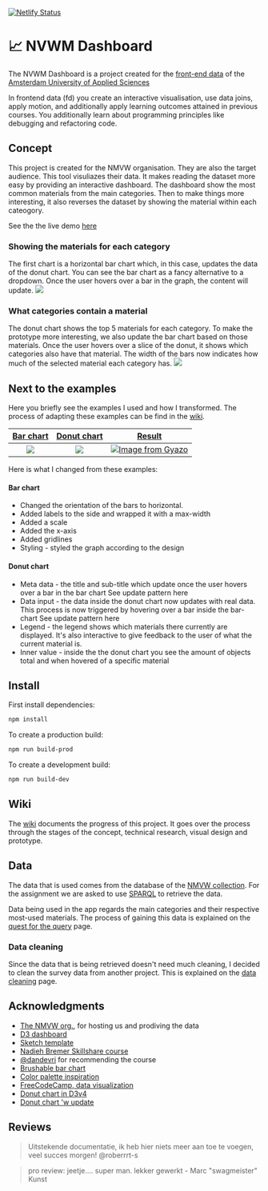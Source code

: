 [![Netlify Status](https://api.netlify.com/api/v1/badges/1c5f5275-6038-4ca7-b8d4-32f12e188f72/deploy-status)](https://app.netlify.com/sites/make-frontend-data/deploys)

# 📈 NVWM Dashboard
The NVWM Dashboard is a project created for the [front-end data](https://github.com/cmda-tt/course-19-20/tree/master/frontend-data) of the [Amsterdam University of Applied Sciences](https://www.hva.nl/)

In frontend data (fd) you create an interactive visualisation, use data joins, apply motion, and additionally apply learning outcomes attained in previous courses. You additionally learn about programming principles like debugging and refactoring code.

## Concept
This project is created for the NMVW organisation. They are also the target audience. This tool visuliazes their data. It makes reading the dataset more easy by providing an interactive dashboard. The dashboard show the most common materials from the main categories. Then to make things more interesting, it also reverses the dataset by showing the material within each cateogory.

See the the live demo [here](https://make-frontend-data.netlify.com/)

### Showing the materials for each category
The first chart is a horizontal bar chart which, in this case, updates the data of the donut chart. You can see the bar chart as a fancy alternative to a dropdown. Once the user hovers over a bar in the graph, the content will update.
![](https://camo.githubusercontent.com/293a76cc4730b136d46d5c16cb88baf881d86f65/68747470733a2f2f692e6779617a6f2e636f6d2f35353031626136613335643632303461383733393561393136333262643033632e676966)

### What categories contain a material
The donut chart shows the top 5 materials for each category. To make the prototype more interesting, we also update the bar chart based on those materials. Once the user hovers over a slice of the donut, it shows which categories also have that material. The width of the bars now indicates how much of the selected material each category has.
![](https://camo.githubusercontent.com/30e1e4b2b0dd4e35994344799d32c661d4548d07/68747470733a2f2f692e6779617a6f2e636f6d2f38626237643566336362616263663738393462643033386361316265313735642e676966)

## Next to the examples
Here you briefly see the examples I used and how I transformed. The process of adapting these examples can be find in the [wiki](https://github.com/MartijnKeesmaat/frontend-data/wiki/Examples-&-My-work). 

| [Bar chart](https://www.freecodecamp.org/learn/data-visualization/data-visualization-with-d3/add-a-hover-effect-to-a-d3-element/)        | [Donut chart](http://bl.ocks.org/dbuezas/9306799)           | [Result](https://make-frontend-data.netlify.com/)  |
| :-------------: |:-------------:| :-----:|
| ![](https://user-images.githubusercontent.com/8048514/68934881-d7c9bc80-0797-11ea-8f40-8842971b6d69.png)      | ![](https://camo.githubusercontent.com/b235439d39d16c3a51199ff22ecb47b3208de94d/68747470733a2f2f692e6779617a6f2e636f6d2f30306462623439656331383265643662643939663364356163623266616437352e676966) | [![Image from Gyazo](https://i.gyazo.com/370d181aa181813bc5236b1939552b56.gif)](https://gyazo.com/370d181aa181813bc5236b1939552b56) |

Here is what I changed from these examples:

#### Bar chart
- Changed the orientation of the bars to horizontal.
- Added labels to the side and wrapped it with a max-width
- Added a scale
- Added the x-axis
- Added gridlines
- Styling - styled the graph according to the design

#### Donut chart
- Meta data - the title and sub-title which update once the user hovers over a bar in the bar chart See update pattern here
- Data input - the data inside the donut chart now updates with real data. This process is now triggered by hovering over a bar inside the bar-chart See update pattern here
- Legend - the legend shows which materials there currently are displayed. It's also interactive to give feedback to the user of what the current material is.
- Inner value - inside the the donut chart you see the amount of objects total and when hovered of a specific material

## Install
First install dependencies:

```sh
npm install
```

To create a production build:

```sh
npm run build-prod
```

To create a development build:

```sh
npm run build-dev
```

## Wiki
The [wiki](https://github.com/MartijnKeesmaat/frontend-data/wiki) documents the progress of this project. It goes over the process through the stages of the concept, technical research, visual design and prototype.

## Data
The data that is used comes from the database of the [NMVW collection](https://collectie.wereldculturen.nl/). For the assignment we are asked to use [SPARQL](https://www.w3.org/TR/rdf-sparql-query/) to retrieve the data. 

Data being used in the app regards the main categories and their respective most-used materials. The process of gaining this data is explained on the [quest for the query](https://github.com/MartijnKeesmaat/frontend-data/wiki/Quest-for-the-query) page.

### Data cleaning
Since the data that is being retrieved doesn't need much cleaning, I decided to clean the survey data from another project. This is explained on the [data cleaning](https://github.com/MartijnKeesmaat/frontend-data/wiki/Data-cleaning) page.

## Acknowledgments
- [The NMVW org.](https://collectie.wereldculturen.nl/), for hosting us and prodiving the data
- [D3 dashboard](http://bl.ocks.org/NPashaP/96447623ef4d342ee09b)
- [Sketch template](https://www.ls.graphics/charts)
- [Nadieh Bremer Skillshare course](https://www.skillshare.com/classes/Data-Visualization-Customizing-Charts-for-Beauty-Impact/84030568/projects)
- [@dandevri](https://github.com/dandevri) for recommending the course
- [Brushable bar chart](http://bl.ocks.org/nbremer/4c015860931fb6a13afc7bac51f40b43)
- [Color palette inspiration](https://colorhunt.co/palette/361)
- [FreeCodeCamp, data visualization](https://www.freecodecamp.org/learn/data-visualization)
- [Donut chart in D3v4](https://codepen.io/zakariachowdhury/pen/EZeGJy)
- [Donut chart 'w update](http://bl.ocks.org/dbuezas/9306799)

## Reviews
> Uitstekende documentatie, ik heb hier niets meer aan toe te voegen, veel succes morgen! @roberrrt-s

> pro review: jeetje.... super man. lekker gewerkt - Marc "swagmeister" Kunst



